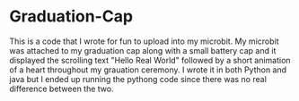 # Graduation-Cap
This is a code that I wrote for fun to upload into my microbit. My microbit was attached to my graduation cap along with a small battery cap and it displayed the scrolling text 
"Hello Real World" followed by a short animation of a heart throughout my grauation ceremony. I wrote it in both Python and java but I ended up running the pythong code since there 
was no real difference between the two. 

